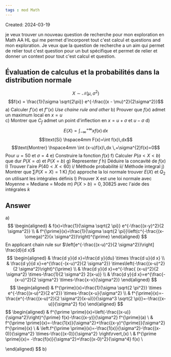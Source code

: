 ```yaml
---
tags : mod Math
---
```

Created: 2024-03-19

je veux trouver un nouveau question de recherche pour mon exploration en Math AA HL qui me permet d'incorporet tout c'est calcul et questions and mon exploration. Je veux que la question de recherche a un aim qui permet de relier tout c'est question pour un but spécifique et permet de relier et donner un context pour tout c'est calcul et question.
## Évaluation de calculus et la probabilités dans la distribution normale

$$X \sim \mathcal{N}(\mu,\,\sigma^{2})$$
$$f(x) = \frac{1}{\sigma \sqrt{2\pi}} e^{-\frac{(x - \mu)^2}{2\sigma^2}}$$
a) Calculer $f'(x)$ et $f''(x)$ *Use chaine rule and other* 
b) Prouver que $f(x)$ admet un maximum local en $x=u$  
c) Montrer que $C_f$  admet un point d'inflection en $x=u+\sigma$ et $u-\sigma$ 
d) $$E(X)=\int_{-\infty}^{+\infty} xf(x) \, dx$$$$\text{Si} \hspace4mm F(x)=\int f(x)\,dx$$
$$\text{Montrer} \hspace4mm \int (x-u)f(x)\,dx \,+\sigma^{2}f(x)=0$$
Pour $u=50$ et $\sigma=4$ 
e) Construire la fonction $f(x)$
f) Calculer $P(a<X<b)$ que dur $P(X=a)$ et $P(X=b)$ 
g) Representer $f$ 
h) Déduire la concavité de $f(x)$
I) Trouver l'aire $P(40<X<60)$
    i/ Méthode probabilité
    ii/ Méthode integral
j) Montrer que $\sum P(X=X)=1$ 
K) $f(x)$ approche la loi normale trouver $E(X)$ et $Q_2$  on utilisant les intégrales définis
l) Prouver X est une loi normale avec $\text{Moyenne = Mediane = Mode}$ 
m) $P(X>b)=0,30825$ avec l'aide des intégrales $k$ 


## Answer

a)$$
\begin{aligned}
& f(x)=\frac{1}{\sigma \sqrt{2 \pi}} e^{-\frac{(x-y)^2}{2 \sigma^2}} \\
& f^{\prime}(x)=\frac{1}{\sigma \sqrt{2 \pi}}\left(c^{-\frac{(x-\omega)^2}{x \sigma^2}}\right)^{\prime}
\end{aligned}
$$
En applicant chain rule sur $\left[e^{-\frac{(x-u)^2}{2 \sigma^2}}\right] \frac{d}{d x}$ 
$$
\begin{aligned}
& \frac{d y}{d x}=\frac{d y}{du} \times \frac{d u}{d x} \\
& \frac{d y}{d x}=e^{\frac{-(x-u)^2}{2 \sigma^2}} \times\left(-\frac{(x-u)^2}{2 \sigma^2}\right)^{\prime} \\
& \frac{d y}{d x}=e^{-\frac{ (x-u)^2}{2 \sigma^2} \times-\frac{1}{2 \sigma^2} 2(x-u)} \\
& \frac{d y}{d x}=e^{\frac{-(x-u)^2}{2 \sigma^2} \times-\frac{x-v}{\sigma^2}}
\end{aligned}
$$
$$
\begin{aligned}
& f^{\prime}(x)=\frac{1}{\sigma \sqrt{2 \pi^2}} \times e^{-\frac{(x-u)^2}{2 e^2}} \times-\frac{x-u}{\sigma^2} \\
& f^{\prime}(x)=-\frac{e^{-\frac{(x-u)^2}{2 \sigma^2}(x-u)}}{\sigma^3 \sqrt{2 \pi}}=-\frac{(x-u)}{\sigma^2} f(x)
\end{aligned}
$$
$$
\begin{aligned}
& f^{\prime \prime}(x)=\left(-\frac{(x-u)}{\sigma^2}\right)^{\prime} f(x)-\frac{(x-y)}{\sigma^2} f^{\prime}(a) \\
& f^{\prime \prime}(x)=-\frac{1(x)}{\sigma^2}+\frac{(x-y)^{\prime}}{\sigma^2} f^{\prime}(x) \\
& \left.f^{\prime \prime}(x)=-\frac{1(x)}{\sigma^2}-\frac{(x-0)}{\sigma^2} \times-\frac{(x-0)}{\sigma^2} \right\rvert\,(x) \\
&  f^{\prime \prime}(x)= -\frac{f(x)}{\sigma^2}+\frac{(x-0)^2}{\sigma^4} f(x) \\

\end{aligned}
$$
b) 